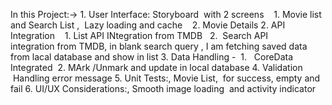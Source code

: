 In this Project:->
1. User Interface: Storyboard  with 2 screens    1. Movie list and Search List ,  Lazy loading and cache    2. Movie Details
2. API Integration    1. List API INtegration from TMDB   2.  Search API integration from TMDB, in blank search query , I am fetching saved data from lacal database and show in list
3. Data Handling -  1.   CoreData Integrated  2. MArk /Unmark and update in local database
4. Validation   Handling error message
5. Unit Tests:, Movie List,  for success, empty and fail
6. UI/UX Considerations:, Smooth image loading  and activity indicator
